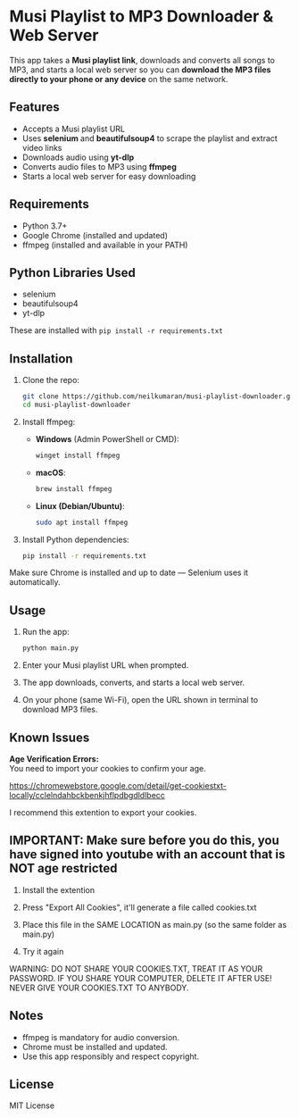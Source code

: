 # Musi Playlist to MP3 Downloader & Web Server

This app takes a **Musi playlist link**, downloads and converts all songs to MP3, and starts a local web server so you can **download the MP3 files directly to your phone or any device** on the same network.

## Features

- Accepts a Musi playlist URL  
- Uses **selenium** and **beautifulsoup4** to scrape the playlist and extract video links  
- Downloads audio using **yt-dlp**  
- Converts audio files to MP3 using **ffmpeg**  
- Starts a local web server for easy downloading  

## Requirements

- Python 3.7+  
- Google Chrome (installed and updated)  
- ffmpeg (installed and available in your PATH)  

## Python Libraries Used

- selenium  
- beautifulsoup4  
- yt-dlp  

These are installed with `pip install -r requirements.txt`

## Installation

1. Clone the repo:

    ```bash
    git clone https://github.com/neilkumaran/musi-playlist-downloader.git
    cd musi-playlist-downloader
    ```

2. Install ffmpeg:

    - **Windows** (Admin PowerShell or CMD):

        ```powershell
        winget install ffmpeg
        ```

    - **macOS**:

        ```bash
        brew install ffmpeg
        ```

    - **Linux (Debian/Ubuntu)**:

        ```bash
        sudo apt install ffmpeg
        ```

3. Install Python dependencies:

    ```bash
    pip install -r requirements.txt
    ```

Make sure Chrome is installed and up to date — Selenium uses it automatically.

## Usage

1. Run the app:

    ```bash
    python main.py
    ```

2. Enter your Musi playlist URL when prompted.

3. The app downloads, converts, and starts a local web server.

4. On your phone (same Wi-Fi), open the URL shown in terminal to download MP3 files.

## Known Issues

**Age Verification Errors:**  
You need to import your cookies to confirm your age. 

https://chromewebstore.google.com/detail/get-cookiestxt-locally/cclelndahbckbenkjhflpdbgdldlbecc

I recommend this extention to export your cookies. 

IMPORTANT: Make sure before you do this, you have signed into youtube with an account that is NOT age restricted
--------

1. Install the extention

2. Press "Export All Cookies", it'll generate a file called cookies.txt

3. Place this file in the SAME LOCATION as main.py (so the same folder as main.py)

4. Try it again

WARNING: DO NOT SHARE YOUR COOKIES.TXT, TREAT IT AS YOUR PASSWORD. IF YOU SHARE YOUR COMPUTER, DELETE IT AFTER USE! NEVER GIVE YOUR COOKIES.TXT TO ANYBODY.  


## Notes

- ffmpeg is mandatory for audio conversion.  
- Chrome must be installed and updated.  
- Use this app responsibly and respect copyright.

## License

MIT License